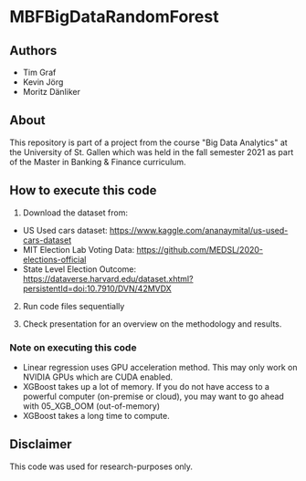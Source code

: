 # MBFBigDataRandomForest

## Authors
* Tim Graf
* Kevin Jörg
* Moritz Dänliker


## About

This repository is part of a project from the course "Big Data Analytics" at the University of St. Gallen which was held in the fall semester 2021 as part of the Master in Banking & Finance curriculum. 

## How to execute this code

1. Download the dataset from: 

* US Used cars dataset: https://www.kaggle.com/ananaymital/us-used-cars-dataset
* MIT Election Lab Voting Data: https://github.com/MEDSL/2020-elections-official
* State Level Election Outcome: https://dataverse.harvard.edu/dataset.xhtml?persistentId=doi:10.7910/DVN/42MVDX

2. Run code files sequentially

3. Check presentation for an overview on the methodology and results. 

### Note on executing this code 

* Linear regression uses GPU acceleration method. This may only work on NVIDIA GPUs which are CUDA enabled. 
* XGBoost takes up a lot of memory. If you do not have access to a powerful computer (on-premise or cloud), you may want to go ahead with 05_XGB_OOM (out-of-memory)
* XGBoost takes a long time to compute. 


## Disclaimer

This code was used for research-purposes only. 